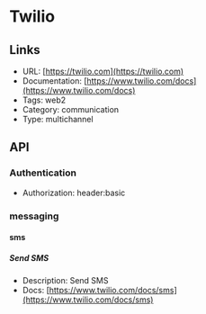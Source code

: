 # Twilio

## Links

* URL: [https://twilio.com](https://twilio.com)
* Documentation: [https://www.twilio.com/docs](https://www.twilio.com/docs)
* Tags: web2
* Category: communication
* Type: multichannel

## API

### Authentication

* Authorization: header:basic

### messaging

#### sms

##### Send SMS

* Description: Send SMS
* Docs: [https://www.twilio.com/docs/sms](https://www.twilio.com/docs/sms)
